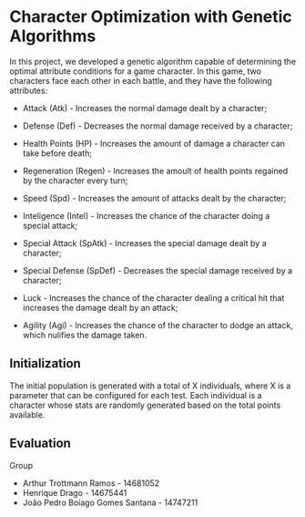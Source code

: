 # Character Optimization with Genetic Algorithms

In this project, we developed a genetic algorithm capable of determining the optimal attribute conditions for a game character. In this game, two characters face each other in each battle, and they have the following attributes:

  - Attack (Atk) - Increases the normal damage dealt by a character;
  
  - Defense (Def) - Decreases the normal damage received by a character;
  
  - Health Points (HP) - Increases the amount of damage a character can take before death;
  
  - Regeneration (Regen) - Increases the amoult of health points regained by the character every turn;
  
  - Speed (Spd) - Increases the amount of attacks dealt by the character;
  
  - Inteligence (Intel) - Increases the chance of the character doing a special attack;
  
  - Special Attack (SpAtk) - Increases the special damage dealt by a character;
  
  - Special Defense (SpDef) - Decreases the special damage received by a character;
  
  - Luck - Increases the chance of the character dealing a critical hit that increases the damage dealt by an attack;
  
  - Agility (Agi) - Increases the chance of the character to dodge an attack, which nulifies the damage taken.

## Initialization

The initial population is generated with a total of X individuals, where X is a parameter that can be configured for each test. Each individual is a character whose stats are randomly generated based on the total points available.

## Evaluation


Group
- Arthur Trottmann Ramos - 14681052
- Henrique Drago - 14675441
- João Pedro Boiago Gomes Santana - 14747211
